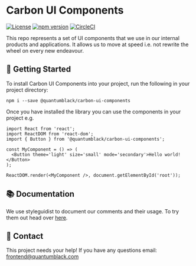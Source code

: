 # Carbon UI Components

[![License](https://img.shields.io/badge/license-Apache%202.0-blue.svg)](https://opensource.org/licenses/Apache-2.0)
[![npm version](https://badge.fury.io/js/%40quantumblack%2Fcarbon-ui-components.svg)](https://badge.fury.io/js/%40quantumblack%2Fcarbon-ui-components) [![CircleCI](https://circleci.com/gh/quantumblack/asset-carbon-ui-components/tree/develop.svg?style=svg&circle-token=9323ba08d86af5e46928c330cb52b39a0e7dde50)](https://circleci.com/gh/quantumblack/asset-carbon-ui-components/tree/develop)

This repo represents a set of UI components that we use in our internal products and applications. It allows us to move at speed i.e. not rewrite the wheel on every new endeavour.

## 👀 Getting Started

To install Carbon UI Components into your project, run the following in your project directory:

```
npm i --save @quantumblack/carbon-ui-components
```

Once you have installed the library you can use the components in your project e.g.

```
import React from 'react';
import ReactDOM from 'react-dom';
import { Button } from '@quantumblack/carbon-ui-components';

const MyComponent = () => (
  <Button theme='light' size='small' mode='secondary'>Hello world!</Button>
);

ReactDOM.render(<MyComponent />, document.getElementById('root'));
```

## 📚 Documentation

We use styleguidist to document our comments and their usage. To try them out head over [here](http://carbon-ui-components.qb.com).

## 👋 Contact

This project needs your help! If you have any questions email: frontend@quantumblack.com

